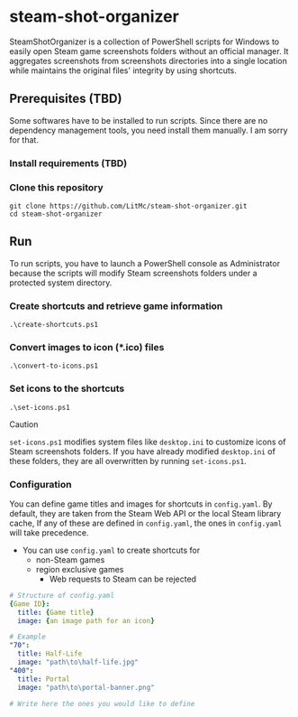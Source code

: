 # steam-shot-organizer
SteamShotOrganizer is a collection of PowerShell scripts for Windows to easily open Steam game screenshots folders without an official manager.
It aggregates screenshots from screenshots directories into a single location while maintains the original files' integrity by using shortcuts.

## Prerequisites (TBD)
Some softwares have to be installed to run scripts.
Since there are no dependency management tools, you need install them manually. I am sorry for that.

### Install requirements (TBD)

### Clone this repository
```
git clone https://github.com/LitMc/steam-shot-organizer.git
cd steam-shot-organizer
```

## Run
To run scripts, you have to launch a PowerShell console as Administrator because the scripts will modify Steam screenshots folders under a protected system directory.

### Create shortcuts and retrieve game information
```
.\create-shortcuts.ps1
```

### Convert images to icon (\*.ico) files
```
.\convert-to-icons.ps1
```

### Set icons to the shortcuts
```
.\set-icons.ps1
```
> [!CAUTION]
> `set-icons.ps1` modifies system files like `desktop.ini` to customize icons of Steam screenshots folders.
> If you have already modified `desktop.ini` of these folders, they are all overwritten by running `set-icons.ps1`.

### Configuration
You can define game titles and images for shortcuts in `config.yaml`.
By default, they are taken from the Steam Web API or the local Steam library cache,
If any of these are defined in `config.yaml`, the ones in `config.yaml` will take precedence.

- You can use `config.yaml` to create shortcuts for 
  - non-Steam games
  - region exclusive games
    - Web requests to Steam can be rejected

```yaml
# Structure of config.yaml
{Game ID}:
  title: {Game title}
  image: {an image path for an icon}

# Example
"70":
  title: Half-Life
  image: "path\to\half-life.jpg"
"400":
  title: Portal
  image: "path\to\portal-banner.png"

# Write here the ones you would like to define
```
